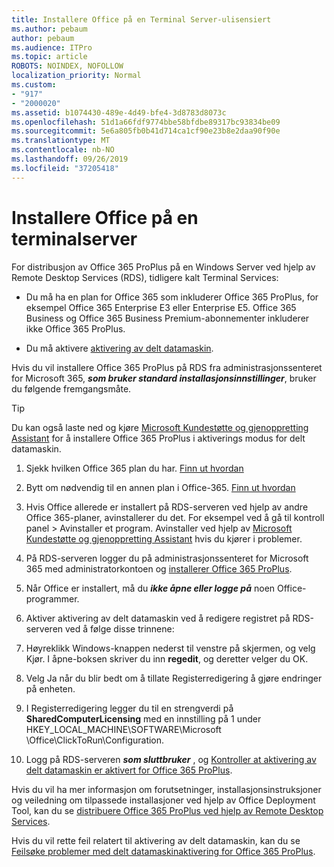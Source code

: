 ```yaml
---
title: Installere Office på en Terminal Server-ulisensiert
ms.author: pebaum
author: pebaum
ms.audience: ITPro
ms.topic: article
ROBOTS: NOINDEX, NOFOLLOW
localization_priority: Normal
ms.custom:
- "917"
- "2000020"
ms.assetid: b1074430-489e-4d49-bfe4-3d8783d8073c
ms.openlocfilehash: 51d1a66fdf9774bbe58bfdbe89317bc93834be09
ms.sourcegitcommit: 5e6a805fb0b41d714ca1cf90e23b8e2daa90f90e
ms.translationtype: MT
ms.contentlocale: nb-NO
ms.lasthandoff: 09/26/2019
ms.locfileid: "37205418"
---
```

# <a name="installing-office-on-a-terminal-server"></a>Installere Office på en terminalserver

For distribusjon av Office 365 ProPlus på en Windows Server ved hjelp av Remote Desktop Services (RDS), tidligere kalt Terminal Services:
  
- Du må ha en plan for Office 365 som inkluderer Office 365 ProPlus, for eksempel Office 365 Enterprise E3 eller Enterprise E5. Office 365 Business og Office 365 Business Premium-abonnementer inkluderer ikke Office 365 ProPlus.

- Du må aktivere [aktivering av delt datamaskin](https://docs.microsoft.com/DeployOffice/overview-of-shared-computer-activation-for-office-365-proplus).

Hvis du vil installere Office 365 ProPlus på RDS fra administrasjonssenteret for Microsoft 365, ***som bruker standard installasjonsinnstillinger***, bruker du følgende fremgangsmåte.

> [!TIP]
> Du kan også laste ned og kjøre [Microsoft Kundestøtte og gjenoppretting Assistant](https://aka.ms/SaRA_OfficeSCA_M365Portal) for å installere Office 365 ProPlus i aktiverings modus for delt datamaskin.
  
1. Sjekk hvilken Office 365 plan du har. [Finn ut hvordan](https://docs.microsoft.com/office365/admin/admin-overview/what-subscription-do-i-have)

2. Bytt om nødvendig til en annen plan i Office-365. [Finn ut hvordan](https://docs.microsoft.com/office365/admin/subscriptions-and-billing/switch-to-a-different-plan)

3. Hvis Office allerede er installert på RDS-serveren ved hjelp av andre Office 365-planer, avinstallerer du det. For eksempel ved å gå til kontroll panel \> Avinstaller et program. Avinstaller ved hjelp av [Microsoft Kundestøtte og gjenoppretting Assistant](https://aka.ms/SARA-OfficeUninstall-Alchemy) hvis du kjører i problemer.

4. På RDS-serveren logger du på administrasjonssenteret for Microsoft 365 med administratorkontoen og [installerer Office 365 ProPlus](https://portal.office.com/OLS/MySoftware.aspx).

5. Når Office er installert, må du ***ikke åpne eller logge på*** noen Office-programmer.

6. Aktiver aktivering av delt datamaskin ved å redigere registret på RDS-serveren ved å følge disse trinnene:

1. Høyreklikk Windows-knappen nederst til venstre på skjermen, og velg Kjør. I åpne-boksen skriver du inn **regedit**, og deretter velger du OK.

2. Velg Ja når du blir bedt om å tillate Registerredigering å gjøre endringer på enheten.

3. I Registerredigering legger du til en strengverdi på **SharedComputerLicensing** med en innstilling på 1 under HKEY_LOCAL_MACHINE\SOFTWARE\Microsoft \Office\ClickToRun\Configuration.

7. Logg på RDS-serveren ***som sluttbruker*** , og [Kontroller at aktivering av delt datamaskin er aktivert for Office 365 ProPlus](https://docs.microsoft.com/DeployOffice/troubleshoot-issues-with-shared-computer-activation-for-office-365-proplus#verify-that-activation-for-office-365-proplus-succeeded).

Hvis du vil ha mer informasjon om forutsetninger, installasjonsinstruksjoner og veiledning om tilpassede installasjoner ved hjelp av Office Deployment Tool, kan du se [distribuere Office 365 ProPlus ved hjelp av Remote Desktop Services](https://docs.microsoft.com/DeployOffice/deploy-office-365-proplus-by-using-remote-desktop-services).
  
Hvis du vil rette feil relatert til aktivering av delt datamaskin, kan du se [Feilsøke problemer med delt datamaskinaktivering for Office 365 ProPlus](https://docs.microsoft.com/DeployOffice/troubleshoot-issues-with-shared-computer-activation-for-office-365-proplus).
  